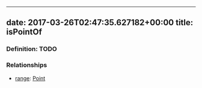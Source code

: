 
---
date: 2017-03-26T02:47:35.627182+00:00
title: isPointOf
---
### Definition: TODO

### Relationships

* [range](http://www.w3.org/2000/01/rdf-schema#range): [Point](https://brickschema.org/schema/1.0/BrickFrame#Point)
